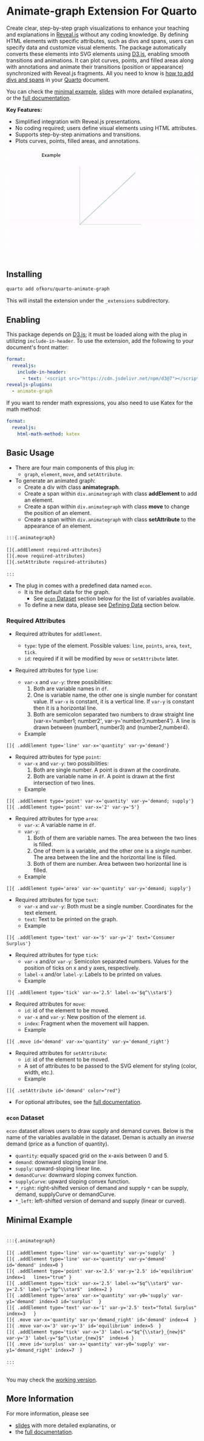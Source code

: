 # Animate-graph Extension For Quarto

Create clear, step-by-step graph visualizations to enhance your teaching and explanations in [Reveal.js](https://revealjs.com/) without any coding knowledge. By defining HTML elements with specific attributes, such as divs and spans, users can specify data and customize visual elements. The package automatically converts these elements into SVG elements using [D3.js](https://d3js.org/), enabling smooth transitions and animations. It can plot curves, points, and filled areas along with annotations and animate their transitions (position or appearance) synchronized with Reveal.js fragments. All you need to know is [how to add divs and spans](https://quarto.org/docs/authoring/markdown-basics.html#sec-divs-and-spans) in your [Quarto](https://quarto.org/) document.


You can check the [minimal example](https://omerfarukkoru.com/Packages/quarto-animate-graph/documentation/slides/example.html), [slides](https://omerfarukkoru.com/Packages/quarto-animate-graph/documentation/slides/slides.html) with more detailed explanatins, or the [full documentation](https://omerfarukkoru.com/Packages/quarto-animate-graph/documentation/documentation.html).


__Key Features:__

- Simplified integration with Reveal.js presentations.
- No coding required; users define visual elements using HTML attributes.
- Supports step-by-step animations and transitions.
- Plots curves, points, filled areas, and annotations.


![](assets/example.gif)

## Installing 

```bash
quarto add ofkoru/quarto-animate-graph
```

This will install the extension under the `_extensions` subdirectory.

## Enabling


This package depends on [D3.js](https://d3js.org/); it must be loaded along with the plug in utilizing `include-in-header`. 
To use the extension, add the following to your document's front matter:

```yaml
format:
  revealjs: 
    include-in-header: 
      - text: '<script src="https://cdn.jsdelivr.net/npm/d3@7"></script>'
revealjs-plugins:
  - animate-graph
```

If you want to render math expressions, you also need to use Katex for the math method:

```yaml
format:
  revealjs:
    html-math-method: katex
```




## Basic Usage

- There are four main components of this plug in:
  - `graph`, `element`, `move`, and `setAttribute`.
- To generate an animated graph:
  - Create a div with class __animategraph__.
  - Create a span within `div.animategraph` with class __addElement__ to add an element.
  - Create a span within `div.animategraph` with class __move__ to change the position of an element.
  - Create a span within `div.animategraph` with class __setAttribute__ to the appearance of an element.




```{verbatim}
:::{.animategraph}

[]{.addElement required-attributes}
[]{.move required-attributes}
[]{.setAttribute required-attributes}

:::
```




- The plug in comes with a predefined data named `econ`.
  - It is the default data for the graph. 
    - See [`econ` Dataset](#econ-dataset) section below for the list of variables available.
  - To define a new data, please see [Defining Data](#defining-data) section below.
  

### Required Attributes

- Required attributes for `addElement`.
  - `type`: type of the element. Possible values: `line`, `points`, `area`, `text`, `tick`.
  - `id`: required if it will be modified by `move` or `setAttribute` later.
  
- Required attributes for type `line`:
  - `var-x` and `var-y`: three possibilities:
    1. Both are variable names in `df`. 
    2. One is variable name, the other one is single number for constant value. If `var-x` is constant, it is a vertical line. If `var-y` is constant then it is a horizontal line.
    3. Both are semicolon separated two numbers to draw straight line (var-x='number1; number2', var-y='number3;number4'). A line is drawn between (number1, number3) and (number2,number4).
  - Example
```{.markdown}
[]{ .addElement type='line' var-x='quantity' var-y='demand'}
```

- Required attributes for type `point`:
  - `var-x` and `var-y`: two possibilities:
    1. Both are single number. A point is drawn at the coordinate. 
    2. Both are variable name in `df`. A point is drawn at the first intersection of two lines.
  - Example
```{.markdown}
[]{ .addElement type='point' var-x='quantity' var-y='demand; supply'}
[]{ .addElement type='point' var-x='2' var-y='5'}
```    
    
- Required attributes for type `area`:
  - `var-x`: A variable name in `df`.
  - `var-y`: 
    1. Both of them are variable names. The area between the two lines is filled.
    2. One of them is a variable, and the other one is a single number. The area between the line and the horizontal line is filled.
    3. Both of them are number. Area between two horizontal line is filled.
  - Example
```{.markdown}
[]{ .addElement type='area' var-x='quantity' var-y='demand; supply'}
``` 
    
- Required attributes for type `text`:
  - `var-x` and `var-y`: Both must be a single number. Coordinates for the text element.
  - `text`: Text to be printed on the graph.
  - Example
```{.markdown}
[]{ .addElement type='text' var-x='5' var-y='2' text='Consumer Surplus'}
```

- Required attributes for type `tick`:
  - `var-x` and/or `var-y`: Semicolon separated numbers. Values for the position of ticks on x and y axes, respectively.
  - `label-x` and/or `label-y`: Labels to be printed on values.
  - Example
```{.markdown}
[]{ .addElement type='tick' var-x='2.5' label-x='$q^\\star$'}
```   


- Required attributes for `move`:
  - `id`: id of the element to be moved.
  - `var-x` and `var-y`: New position of the element `id`.
  - `index`: Fragment when the movement will happen.
  - Example
```{.markdown}
[]{ .move id='demand' var-x='quantity' var-y='demand_right'}
```
  
- Required attributes for `setAttribute`:
  - `id`: id of the element to be moved.
  - A set of	attributes to be passed to the SVG element for styling (color, width, etc.).
  - Example 
```{.markdown}
[]{ .setAttribute id='demand' color="red"}
```   
- For optional attributes, see the [full documentation](https://omerfarukkoru.com/Packages/quarto-animate-graph/documentation/documentation.html).


### `econ` Dataset

`econ` dataset allows users to draw supply and demand curves. Below is the name of the variables available in the dataset. Deman is actually an _inverse_ demand (price as a function of quantity).

- `quantity`: equally spaced grid on the x-axis between 0 and 5.
- `demand`: downward sloping linear line. 
- `supply`: upward-sloping linear line. 
- `demandCurve`: downward sloping convex function. 
- `supplyCurve`: upward sloping convex function.
- `*_right`: right-shifted version of demand and supply `*` can be supply, demand, supplyCurve or demandCurve.
- `*_left`: left-shifted version of demand and supply (linear or curved).

## Minimal Example

```{.markdown}

:::{.animategraph}

[]{ .addElement type='line' var-x='quantity' var-y='supply'  }
[]{ .addElement type='line' var-x='quantity' var-y='demand' id='demand' index=0 } 
[]{ .addElement type='point' var-x='2.5' var-y='2.5' id='equilibrium' index=1   lines="true" }
[]{ .addElement type='tick' var-x='2.5' label-x="$q^\\star$" var-y='2.5' label-y="$p^\\star$"  index=2 }
[]{ .addElement type='area' var-x='quantity' var-y0='supply' var-y1='demand' index=3 id='surplus'  }
[]{ .addElement type='text' var-x='1' var-y='2.5' text="Total Surplus" index=3   }
[]{ .move var-x='quantity' var-y='demand_right' id='demand' index=4  }
[]{ .move var-x='3' var-y='3' id='equilibrium' index=5  }
[]{ .addElement type='tick' var-x='3' label-x="$q^{\\star}_{new}$" var-y='3' label-y="$p^\\star_{new}$"  index=6 }
[]{ .move id='surplus' var-x='quantity' var-y0='supply' var-y1='demand_right' index=7  }

:::


```

You may check the [working version](https://omerfarukkoru.com/Packages/quarto-animate-graph/documentation/slides/example.html).




## More Information

For more information, please see

- [slides](https://omerfarukkoru.com/Packages/quarto-animate-graph/documentation/slides/slides.html) with more detailed explanatins, or
- the [full documentation](https://omerfarukkoru.com/Packages/quarto-animate-graph/documentation/documentation.html).
